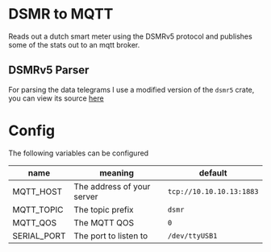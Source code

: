 # DSMR to MQTT

Reads out a dutch smart meter using the DSMRv5 protocol
and publishes some of the stats out to an mqtt broker.

## DSMRv5 Parser

For parsing the data telegrams I use a modified version of the `dsmr5` crate,
you can view its source [here](https://github.com/NULLx76/dsmr5)

# Config

The following variables can be configured

| name        | meaning                    | default                  |
| ----------- | -------------------------- | ------------------------ |
| MQTT_HOST   | The address of your server | `tcp://10.10.10.13:1883` |
| MQTT_TOPIC  | The topic prefix           | `dsmr`                   |
| MQTT_QOS    | The MQTT QOS               | `0`                      |
| SERIAL_PORT | The port to listen to      | `/dev/ttyUSB1`           |
